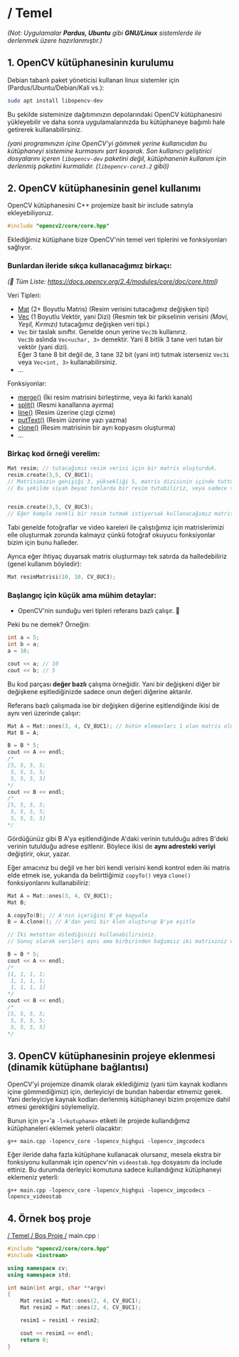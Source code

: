 # / Temel

*(Not: Uygulamalar **Pardus, Ubuntu** gibi **GNU/Linux** sistemlerde  ile derlenmek üzere hazırlanmıştır.)*

## 1. OpenCV kütüphanesinin kurulumu
Debian tabanlı paket yöneticisi kullanan linux sistemler için (Pardus/Ubuntu/Debian/Kali vs.):
```bash
sudo apt install libopencv-dev 
```
Bu şekilde sisteminize dağıtımınızın depolarındaki OpenCV kütüphanesini yükleyebilir ve daha sonra uygulamalarınızda bu kütüphaneye bağımlı hale getirerek kullanabilirsiniz. 

*(yani programınızın içine OpenCV'yi gömmek yerine kullanıcıdan bu kütüphaneyi sistemine kurmasını şart koşarak. Son kullanıcı geliştirici dosyalarını içeren `libopencv-dev` paketini değil, kütüphanenin kullanım için derlenmiş paketini kurmalıdır. (`libopencv-core3.2` gibi))*

## 2. OpenCV kütüphanesinin genel kullanımı
OpenCV kütüphanesini C++ projemize basit bir include satırıyla ekleyebiliyoruz.
```cpp
#include "opencv2/core/core.hpp"
```
Eklediğimiz kütüphane bize OpenCV'nin temel veri tiplerini ve fonksiyonları sağlıyor. 

### Bunlardan ileride sıkça kullanacağımız birkaçı:
*(📖 Tüm Liste: https://docs.opencv.org/2.4/modules/core/doc/core.html)*

Veri Tipleri:
- [Mat](https://docs.opencv.org/2.4/modules/core/doc/basic_structures.html#mat) (2+ Boyutlu Matris) (Resim verisini tutacağımız değişken tipi)
- [Vec](https://docs.opencv.org/2.4/modules/core/doc/basic_structures.html#vec) (1 Boyutlu Vektör, yani Dizi) (Resmin tek bir pikselinin verisini *(Mavi, Yeşil, Kırmızı)* tutacağımız değişken veri tipi.)
- `Vec` bir taslak sınıftır. Genelde onun yerine `Vec3b` kullanırız.<br>`Vec3b` aslında `Vec<uchar, 3>` demektir. Yani 8 bitlik 3 tane veri tutan bir vektör (yani dizi).<br>Eğer 3 tane 8 bit değil de, 3 tane 32 bit (yani int) tutmak isterseniz `Vec3i` veya `Vec<int, 3>` kullanabilirsiniz.
- ...

Fonksiyonlar:
- [merge()](https://docs.opencv.org/2.4/modules/core/doc/basic_structures.html#mat) (İki resim matrisini birleştirme, veya iki farklı kanalı)
- [split()](https://docs.opencv.org/2.4/modules/core/doc/basic_structures.html#vec) (Resmi kanallarına ayırma)
- [line()](https://docs.opencv.org/2.4/modules/core/doc/drawing_functions.html#line) (Resim üzerine çizgi çizme)
- [putText()](https://docs.opencv.org/2.4/modules/core/doc/drawing_functions.html#puttext) (Resim üzerine yazı yazma)
- [clone()](https://docs.opencv.org/2.4/modules/core/doc/basic_structures.html#mat-clone) (Resim matrisinin bir ayrı kopyasını oluşturma)
- ...

### Birkaç kod örneği verelim:
```cpp
Mat resim; // tutacağımız resim verisi için bir matris oluşturduk.
resim.create(3,5, CV_8UC1);
// Matrisimizin genişiği 3, yüksekliği 5, matris dizisinin içinde tuttuğu verinin tipi ise işaretsiz 8 bitlik veri (8U), kanal sayısının da 1 kanal olduğunu(C1) belirttik.
// Bu şekilde siyah beyaz tonlarda bir resim tutabiliriz, veya sadece tek bir kanal(örneğin kırmızı) renklere sahip bir resim tutabiliriz.


resim.create(3,5, CV_8UC3);
// Eğer komple renkli bir resim tutmak istiyorsak kullanacağımız matrisin piksel verisi CV_8UC3 olmalı. ( yani 8 bitlik 3 kanal (B,G,R) )
```
Tabi genelde fotoğraflar ve video kareleri ile çalıştığımız için matrislerimizi elle oluşturmak zorunda kalmayız çünkü fotoğraf okuyucu fonksiyonlar bizim için bunu halleder.                  

Ayrıca eğer ihtiyaç duyarsak matris oluşturmayı tek satırda da halledebiliriz (genel kullanım böyledir):
```cpp                                       
Mat resimMatrisi(10, 10, CV_8UC3);
```

### Başlangıç için küçük ama mühim detaylar:
- OpenCV'nin sunduğu veri tipleri referans bazlı çalışır. 
🤔

Peki bu ne demek? Örneğin:
```cpp
int a = 5;
int b = a;
a = 10;

cout << a; // 10
cout << b; // 5
```
Bu kod parçası **değer bazlı** çalışma örneğidir. Yani bir değişkeni diğer bir değişkene eşitlediğinizde sadece onun değeri diğerine aktarılır.

Referans bazlı çalışmada ise bir değişken diğerine eşitlendiğinde ikisi de aynı veri üzerinde çalışır:
```cpp
Mat A = Mat::ones(3, 4, CV_8UC1); // bütün elemanları 1 olan matris oluşturur
Mat B = A;

B = B * 5;
cout << A << endl;
/*
[5, 5, 5, 5;
 5, 5, 5, 5;
 5, 5, 5, 5]
*/
cout << B << endl;
/*
[5, 5, 5, 5;
 5, 5, 5, 5;
 5, 5, 5, 5]
*/
```
Gördüğünüz gibi B A'ya eşitlendiğinde A'daki verinin tutulduğu adres B'deki verinin tutulduğu adrese eşitlenir. Böylece ikisi de **aynı adresteki veriyi** değiştirir, okur, yazar.

Eğer amacınız bu değil ve her biri kendi verisini kendi kontrol eden iki matris elde etmek ise, yukarıda da belirttiğimiz `copyTo()` veya `clone()` fonksiyonlarını kullanabiliriz:
```cpp
Mat A = Mat::ones(3, 4, CV_8UC1);
Mat B;

A.copyTo(B); // A'nın içeriğini B'ye kopyala
B = A.clone(); // A'dan yeni bir klon oluşturup B'ye eşitle

// İki metottan dilediğinizi kullanabilirsiniz.
// Sonuç olarak verileri aynı ama birbirinden bağımsız iki matrisiniz olur.

B = B * 5;
cout << A << endl;
/*
[1, 1, 1, 1;
 1, 1, 1, 1;
 1, 1, 1, 1]
*/
cout << B << endl;
/*
[5, 5, 5, 5;
 5, 5, 5, 5;
 5, 5, 5, 5]
*/
```

## 3. OpenCV kütüphanesinin projeye eklenmesi (dinamik kütüphane bağlantısı)
OpenCV'yi projemize dinamik olarak eklediğimiz (yani tüm kaynak kodlarını içine gömmediğimiz) için, derleyiciyi de bundan haberdar etmemiz gerek. Yani derleyiciye kaynak kodları derlenmiş kütüphaneyi bizim projemize dahil etmesi gerektiğini söylemeliyiz.

Bunun için `g++`'a `-l<kutuphane>` etiketi ile projede kullandığımız kütüphaneleri eklemek yeterli olacaktır:
```
g++ main.cpp -lopencv_core -lopencv_highgui -lopencv_imgcodecs
```

Eğer ileride daha fazla kütüphane kullanacak olursanız, mesela ekstra bir fonksiyonu kullanmak için opencv'nin `videostab.hpp` dosyasını da include ettiniz. Bu durumda derleyici komutuna sadece kullandığınız kütüphaneyi eklemeniz yeterli:
```
g++ main.cpp -lopencv_core -lopencv_highgui -lopencv_imgcodecs -lopencv_videostab
```

## 4. Örnek boş proje
[/ Temel / Boş Proje /](https://github.com/eminfedar/opencv-ornekler/tree/master/Temel/Bo%C5%9F%20Proje) main.cpp :
```cpp
#include "opencv2/core/core.hpp"
#include <iostream>

using namespace cv;
using namespace std;

int main(int argc, char **argv)
{
    Mat resim1 = Mat::ones(2, 4, CV_8UC1);
    Mat resim2 = Mat::ones(2, 4, CV_8UC1);

    resim1 = resim1 + resim2;

    cout << resim1 << endl;
    return 0;
}
```
